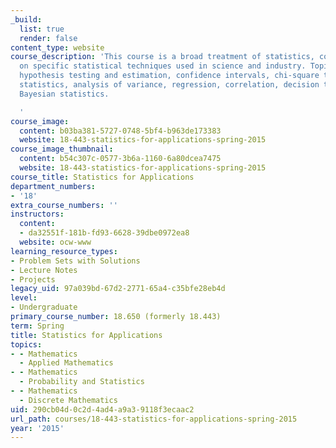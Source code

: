 ```yaml
---
_build:
  list: true
  render: false
content_type: website
course_description: 'This course is a broad treatment of statistics, concentrating
  on specific statistical techniques used in science and industry. Topics include:
  hypothesis testing and estimation, confidence intervals, chi-square tests, nonparametric
  statistics, analysis of variance, regression, correlation, decision theory, and
  Bayesian statistics.

  '
course_image:
  content: b03ba381-5727-0748-5bf4-b963de173383
  website: 18-443-statistics-for-applications-spring-2015
course_image_thumbnail:
  content: b54c307c-0577-3b6a-1160-6a80dcea7475
  website: 18-443-statistics-for-applications-spring-2015
course_title: Statistics for Applications
department_numbers:
- '18'
extra_course_numbers: ''
instructors:
  content:
  - da32551f-181b-fd93-6628-39dbe0972ea8
  website: ocw-www
learning_resource_types:
- Problem Sets with Solutions
- Lecture Notes
- Projects
legacy_uid: 97a039bd-67d2-2771-65a4-c35bfe28eb4d
level:
- Undergraduate
primary_course_number: 18.650 (formerly 18.443)
term: Spring
title: Statistics for Applications
topics:
- - Mathematics
  - Applied Mathematics
- - Mathematics
  - Probability and Statistics
- - Mathematics
  - Discrete Mathematics
uid: 290cb04d-0c2d-4ad4-a9a3-9118f3ecaac2
url_path: courses/18-443-statistics-for-applications-spring-2015
year: '2015'
---
```

